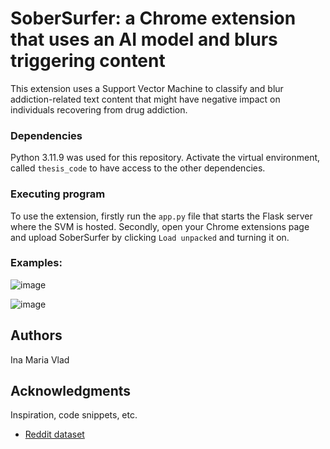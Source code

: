 # SoberSurfer: a Chrome extension that uses an AI model and blurs triggering content

This extension uses a Support Vector Machine to classify and blur addiction-related text content that might have negative impact on individuals recovering from drug addiction.

### Dependencies

Python 3.11.9 was used for this repository. Activate the virtual environment, called `thesis_code` to have access to the other dependencies.

### Executing program

To use the extension, firstly run the `app.py` file that starts the Flask server where the SVM is hosted. 
Secondly, open your Chrome extensions page and upload SoberSurfer by clicking `Load unpacked` and turning it on.

### Examples:

![image](https://github.com/inavld/Chrome-extension-for-drug-addiction/assets/130556930/4607bf3f-0cb8-4671-8394-24361b61c34f)

![image](https://github.com/inavld/Chrome-extension-for-drug-addiction/assets/130556930/bdb5edc1-f5f9-4a1b-9677-a6d636f11bb0)

## Authors

Ina Maria Vlad

## Acknowledgments

Inspiration, code snippets, etc.
* [Reddit dataset](https://www.kaggle.com/datasets/prakharrathi25/reddit-data-huge)
